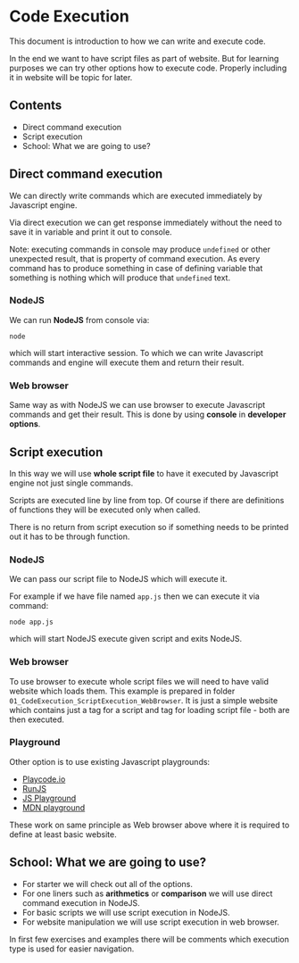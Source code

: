 # Code Execution

This document is introduction to how we can write and execute code.

In the end we want to have script files as part of website. But for learning purposes we can try other options how to execute code. Properly including it in website will be topic for later.

## Contents

- Direct command execution
- Script execution
- School: What we are going to use?

## Direct command execution

We can directly write commands which are executed immediately by Javascript engine.

Via direct execution we can get response immediately without the need to save it in variable and print it out to console.

Note: executing commands in console may produce `undefined` or other unexpected result, that is property of command execution. As every command has to produce something in case of defining variable that something is nothing which will produce that `undefined` text.

### NodeJS

We can run **NodeJS** from console via:

    node

which will start interactive session. To which we can write Javascript commands and engine will execute them and return their result.

### Web browser

Same way as with NodeJS we can use browser to execute Javascript commands and get their result. This is done by using **console** in **developer options**.

## Script execution

In this way we will use **whole script file** to have it executed by Javascript engine not just single commands.

Scripts are executed line by line from top. Of course if there are definitions of functions they will be executed only when called.

There is no return from script execution so if something needs to be printed out it has to be through function.

### NodeJS

We can pass our script file to NodeJS which will execute it.

For example if we have file named `app.js` then we can execute it via command:

    node app.js

which will start NodeJS execute given script and exits NodeJS.

### Web browser

To use browser to execute whole script files we will need to have valid website which loads them. This example is prepared in folder `01_CodeExecution_ScriptExecution_WebBrowser`. It is just a simple website which contains just a tag for a script and tag for loading script file - both are then executed.

### Playground

Other option is to use existing Javascript playgrounds:

- [Playcode.io](https://playcode.io/javascript)
- [RunJS](https://runjs.app/play)
- [JS Playground](https://www.jsplayground.dev/)
- [MDN playground](https://developer.mozilla.org/en-US/play)

These work on same principle as Web browser above where it is required to define at least basic website.

## School: What we are going to use?

- For starter we will check out all of the options.
- For one liners such as **arithmetics** or **comparison** we will use direct command execution in NodeJS.
- For basic scripts we will use script execution in NodeJS.
- For website manipulation we will use script execution in web browser.

In first few exercises and examples there will be comments which execution type is used for easier navigation.

